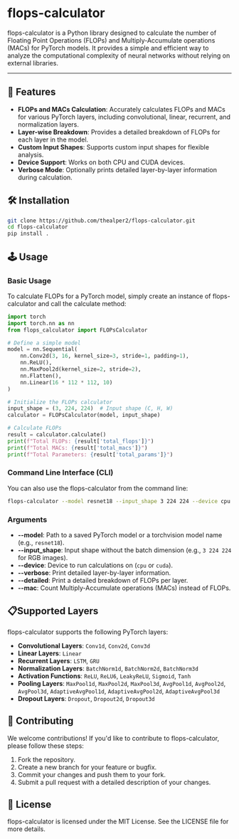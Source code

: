# flops-calculator

flops-calculator is a Python library designed to calculate the number of Floating Point Operations (FLOPs) and Multiply-Accumulate operations (MACs) for PyTorch models. It provides a simple and efficient way to analyze the computational complexity of neural networks without relying on external libraries.

---

## :dart: Features

- **FLOPs and MACs Calculation**: Accurately calculates FLOPs and MACs for various PyTorch layers, including convolutional, linear, recurrent, and normalization layers.
- **Layer-wise Breakdown**: Provides a detailed breakdown of FLOPs for each layer in the model.
- **Custom Input Shapes**: Supports custom input shapes for flexible analysis.
- **Device Support**: Works on both CPU and CUDA devices.
- **Verbose Mode**: Optionally prints detailed layer-by-layer information during calculation.

## :hammer_and_wrench: Installation

```bash
git clone https://github.com/thealper2/flops-calculator.git
cd flops-calculator
pip install .
```

## :joystick: Usage

### Basic Usage

To calculate FLOPs for a PyTorch model, simply create an instance of flops-calculator and call the calculate method:

```python
import torch
import torch.nn as nn
from flops_calculator import FLOPsCalculator

# Define a simple model
model = nn.Sequential(
    nn.Conv2d(3, 16, kernel_size=3, stride=1, padding=1),
    nn.ReLU(),
    nn.MaxPool2d(kernel_size=2, stride=2),
    nn.Flatten(),
    nn.Linear(16 * 112 * 112, 10)
)

# Initialize the FLOPs calculator
input_shape = (3, 224, 224)  # Input shape (C, H, W)
calculator = FLOPsCalculator(model, input_shape)

# Calculate FLOPs
result = calculator.calculate()
print(f"Total FLOPs: {result['total_flops']}")
print(f"Total MACs: {result['total_macs']}")
print(f"Total Parameters: {result['total_params']}")
```

### Command Line Interface (CLI)

You can also use the flops-calculator from the command line:

```bash
flops-calculator --model resnet18 --input_shape 3 224 224 --device cpu --verbose
```

### Arguments

- **--model**: Path to a saved PyTorch model or a torchvision model name (e.g., `resnet18`).
- **--input_shape**: Input shape without the batch dimension (e.g., `3 224 224` for RGB images).
- **--device**: Device to run calculations on (`cpu` or `cuda`).
- **--verbose**: Print detailed layer-by-layer information.
- **--detailed**: Print a detailed breakdown of FLOPs per layer.
- **--mac**: Count Multiply-Accumulate operations (MACs) instead of FLOPs.

## :clipboard:Supported Layers

flops-calculator supports the following PyTorch layers:

- **Convolutional Layers**: `Conv1d`, `Conv2d`, `Conv3d`
- **Linear Layers**: `Linear`
- **Recurrent Layers**: `LSTM`, `GRU`
- **Normalization Layers**: `BatchNorm1d`, `BatchNorm2d`, `BatchNorm3d`
- **Activation Functions**: `ReLU`, `ReLU6`, `LeakyReLU`, `Sigmoid`, `Tanh`
- **Pooling Layers**: `MaxPool1d`, `MaxPool2d`, `MaxPool3d`, `AvgPool1d`, `AvgPool2d`, `AvgPool3d`, `AdaptiveAvgPool1d`, `AdaptiveAvgPool2d`, `AdaptiveAvgPool3d`
- **Dropout Layers**: `Dropout`, `Dropout2d`, `Dropout3d`

## :handshake: Contributing

We welcome contributions! If you'd like to contribute to flops-calculator, please follow these steps:

1. Fork the repository.
2. Create a new branch for your feature or bugfix.
3. Commit your changes and push them to your fork.
4. Submit a pull request with a detailed description of your changes.

## :scroll: License

flops-calculator is licensed under the MIT License. See the LICENSE file for more details.
